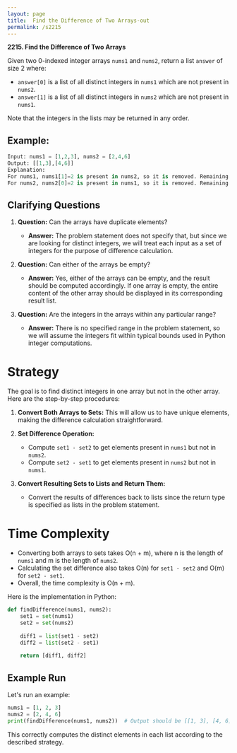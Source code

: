 ```yaml
---
layout: page
title:  Find the Difference of Two Arrays-out
permalink: /s2215
---
```


**2215. Find the Difference of Two Arrays**

Given two 0-indexed integer arrays `nums1` and `nums2`, return a list `answer` of size 2 where:
- `answer[0]` is a list of all distinct integers in `nums1` which are not present in `nums2`.
- `answer[1]` is a list of all distinct integers in `nums2` which are not present in `nums1`.

Note that the integers in the lists may be returned in any order.

## Example:

```python
Input: nums1 = [1,2,3], nums2 = [2,4,6]
Output: [[1,3],[4,6]]
Explanation:
For nums1, nums1[1]=2 is present in nums2, so it is removed. Remaining items are [1, 3].
For nums2, nums2[0]=2 is present in nums1, so it is removed. Remaining items are [4, 6].
```

## Clarifying Questions

1. **Question:** Can the arrays have duplicate elements?
   - **Answer:** The problem statement does not specify that, but since we are looking for distinct integers, we will treat each input as a set of integers for the purpose of difference calculation.

2. **Question:** Can either of the arrays be empty?
   - **Answer:** Yes, either of the arrays can be empty, and the result should be computed accordingly. If one array is empty, the entire content of the other array should be displayed in its corresponding result list.

3. **Question:** Are the integers in the arrays within any particular range?
   - **Answer:** There is no specified range in the problem statement, so we will assume the integers fit within typical bounds used in Python integer computations.

# Strategy

The goal is to find distinct integers in one array but not in the other array. Here are the step-by-step procedures:

1. **Convert Both Arrays to Sets:** This will allow us to have unique elements, making the difference calculation straightforward.
2. **Set Difference Operation:**
   - Compute `set1 - set2` to get elements present in `nums1` but not in `nums2`.
   - Compute `set2 - set1` to get elements present in `nums2` but not in `nums1`.

3. **Convert Resulting Sets to Lists and Return Them:**
   - Convert the results of differences back to lists since the return type is specified as lists in the problem statement.

# Time Complexity

- Converting both arrays to sets takes O(n + m), where n is the length of `nums1` and m is the length of `nums2`.
- Calculating the set difference also takes O(n) for `set1 - set2` and O(m) for `set2 - set1`.
- Overall, the time complexity is O(n + m).

Here is the implementation in Python:

```python
def findDifference(nums1, nums2):
    set1 = set(nums1)
    set2 = set(nums2)
    
    diff1 = list(set1 - set2)
    diff2 = list(set2 - set1)
    
    return [diff1, diff2]
```

## Example Run

Let's run an example:

```python
nums1 = [1, 2, 3]
nums2 = [2, 4, 6]
print(findDifference(nums1, nums2))  # Output should be [[1, 3], [4, 6]]
```

This correctly computes the distinct elements in each list according to the described strategy.